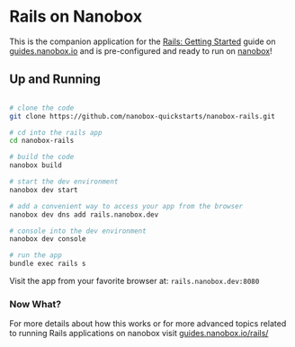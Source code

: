 # Rails on Nanobox
This is the companion application for the [Rails: Getting Started](https://guides.nanobox.io/rails/) guide on [guides.nanobox.io](https://guides.nanobox.io) and is pre-configured and ready to run on [nanobox](https://desktop.nanobox.io/)!

## Up and Running

``` bash

# clone the code
git clone https://github.com/nanobox-quickstarts/nanobox-rails.git

# cd into the rails app
cd nanobox-rails

# build the code
nanobox build

# start the dev environment
nanobox dev start

# add a convenient way to access your app from the browser
nanobox dev dns add rails.nanobox.dev

# console into the dev environment
nanobox dev console

# run the app
bundle exec rails s
```

Visit the app from your favorite browser at: `rails.nanobox.dev:8080`

### Now What?
For more details about how this works or for more advanced topics related to running Rails applications on nanobox visit [guides.nanobox.io/rails/](https://guides.nanobox.io/rails/)
